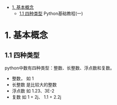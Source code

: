 - [1. 基本概念](#1-基本概念)
  - [1.1 四种类型](#11-四种类型)
Python基础教程(一)
# 1. 基本概念
## 1.1 四种类型

python中数有四种类型：整数、长整数、浮点数和复数。 　　

- 整数， 如 1
- 长整数 是比较大的整数
- 浮点数 如 1.23、3E-2
- 复数 如 1 + 2j、 1.1 + 2.2j